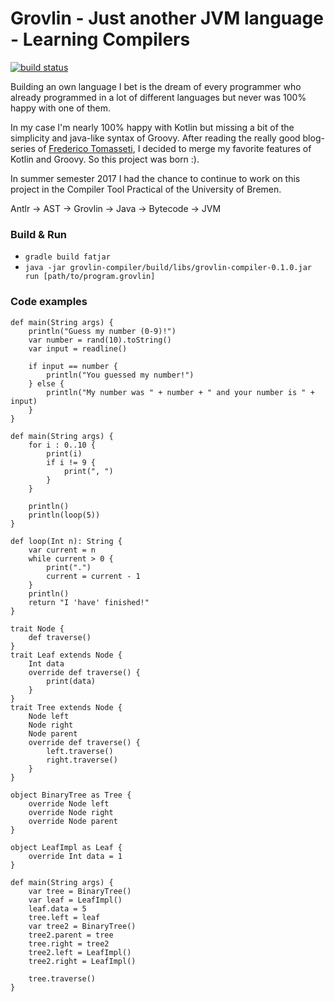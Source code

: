 # Grovlin - Just another JVM language - Learning Compilers
[![build status](https://gitlab.com/arturbosch/Grovlin/badges/master/build.svg)](https://gitlab.com/arturbosch/Grovlin/commits/master)

Building an own language I bet is the dream of every programmer who already programmed in a lot of different languages but never was 100% happy with one of them.

In my case I'm nearly 100% happy with Kotlin but missing a bit of the simplicity and java-like syntax of Groovy. After reading the really good blog-series of [Frederico Tomasseti](https://tomassetti.me/getting-started-with-antlr-building-a-simple-expression-language/), I decided
to merge my favorite features of Kotlin and Groovy. So this project was born :).

In summer semester 2017 I had the chance to continue to work on this project in the Compiler Tool Practical of the
University of Bremen.

Antlr -> AST -> Grovlin -> Java -> Bytecode -> JVM

### Build & Run

- `gradle build fatjar`
- `java -jar grovlin-compiler/build/libs/grovlin-compiler-0.1.0.jar run [path/to/program.grovlin]`


### Code examples

```
def main(String args) {
    println("Guess my number (0-9)!")
    var number = rand(10).toString()
    var input = readline()

    if input == number {
        println("You guessed my number!")
    } else {
        println("My number was " + number + " and your number is " + input)
    }
}
```

```
def main(String args) {
    for i : 0..10 {
        print(i)
        if i != 9 {
            print(", ")
        }
    }

    println()
    println(loop(5))
}

def loop(Int n): String {
    var current = n
    while current > 0 {
        print(".")
        current = current - 1
    }
    println()
    return "I 'have' finished!"
}

```

```
trait Node {
    def traverse()
}
trait Leaf extends Node {
    Int data
    override def traverse() {
        print(data)
    }
}
trait Tree extends Node {
    Node left
    Node right
    Node parent
    override def traverse() {
        left.traverse()
        right.traverse()
    }
}

object BinaryTree as Tree {
    override Node left
    override Node right
    override Node parent
}

object LeafImpl as Leaf {
    override Int data = 1
}

def main(String args) {
    var tree = BinaryTree()
    var leaf = LeafImpl()
    leaf.data = 5
    tree.left = leaf
    var tree2 = BinaryTree()
    tree2.parent = tree
    tree.right = tree2
    tree2.left = LeafImpl()
    tree2.right = LeafImpl()

    tree.traverse()
}
```
